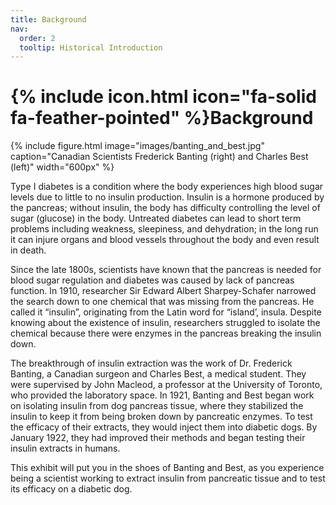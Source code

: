 ```yaml
---
title: Background
nav:
  order: 2
  tooltip: Historical Introduction
---
```


# {% include icon.html icon="fa-solid fa-feather-pointed" %}Background

{%
  include figure.html
  image="images/banting_and_best.jpg"
  caption="Canadian Scientists Frederick Banting (right) and Charles Best (left)"
  width="600px"
%}

Type I diabetes is a condition where the body experiences high blood sugar levels due to little to no insulin production. Insulin is a hormone produced by the pancreas; without insulin, the body has difficulty controlling the level of sugar (glucose) in the body. Untreated diabetes can lead to short term problems including weakness, sleepiness, and dehydration; in the long run it can injure organs and blood vessels throughout the body and even result in death.

Since the late 1800s, scientists have known that the pancreas is needed for blood sugar regulation and diabetes was caused by lack of pancreas function. In 1910, researcher Sir Edward Albert Sharpey-Schafer narrowed the search down to one chemical that was missing from the pancreas. He called it “insulin”, originating from the Latin word for “island’, insula. Despite knowing about the existence of insulin, researchers struggled to isolate the chemical because there were enzymes in the pancreas breaking the insulin down.

The breakthrough of insulin extraction was the work of Dr. Frederick Banting, a Canadian surgeon and Charles Best, a medical student. They were supervised by John Macleod, a professor at the University of Toronto, who provided the laboratory space. In 1921, Banting and Best began work on isolating insulin from dog pancreas tissue, where they stabilized the insulin to keep it from being broken down by pancreatic enzymes. To test the efficacy of their extracts, they would inject them into diabetic dogs. By January 1922, they had improved their methods and began testing their insulin extracts in humans.


This exhibit will put you in the shoes of Banting and Best, as you experience being a scientist working to extract insulin from pancreatic tissue and to test its efficacy on a diabetic dog. 


